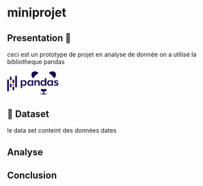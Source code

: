 # miniprojet

## Presentation :page_facing_up:

 ceci est un prototype de projet en analyse de donnée
 on a utilisé la bibliotheque pandas
 
 <img src='img/pandas.png' width=120px>

## :file_folder: Dataset
 le data set conteint des données dates

 ## Analyse

 ## Conclusion
